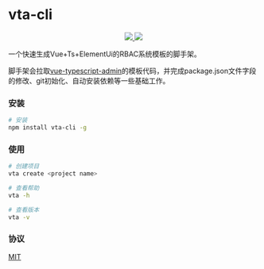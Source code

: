 # vta-cli

<div align="center">
  <a href="https://www.npmjs.com/package/vta-cli">
    <img src="https://badgen.net/npm/v/vta-cli?color=blue">
  </a>
  <a href="./LICENSE">
    <img src="https://badgen.net/npm/license/vta-cli">
  </a>
</div>

一个快速生成Vue+Ts+ElementUi的RBAC系统模板的脚手架。

脚手架会拉取[vue-typescript-admin](https://github.com/chinaBerg/vue-typescript-admin)的模板代码，并完成package.json文件字段的修改、git初始化、自动安装依赖等一些基础工作。

### 安装

```bash
# 安装
npm install vta-cli -g
```

### 使用

```bash
# 创建项目
vta create <project name>

# 查看帮助
vta -h

# 查看版本
vta -v
```

### 协议

[MIT](./LICENSE)
